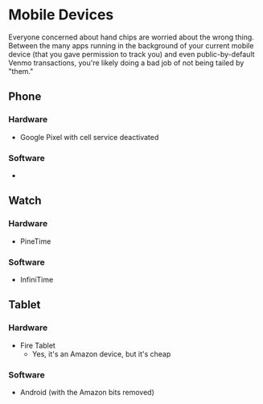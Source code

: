 # Mobile Devices

Everyone concerned about hand chips are worried about the wrong thing. Between the many apps running in the background of your current mobile device (that you gave permission to track you) and even public-by-default Venmo transactions, you're likely doing a bad job of not being tailed by "them."

## Phone

### Hardware

- Google Pixel with cell service deactivated

### Software

-

## Watch

### Hardware

- PineTime

### Software

- InfiniTime

## Tablet

### Hardware

- Fire Tablet
  - Yes, it's an Amazon device, but it's cheap

### Software

- Android (with the Amazon bits removed)
